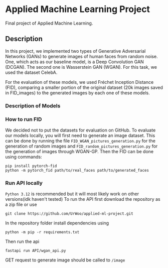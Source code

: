 # Applied Machine Learning Project
Final project of Applied Machine Learning.

## Description
In this project, we implemented two types of Generative Adversarial Networks (GANs) to generate images of human faces from random noise. One, which acts as our baseline model, is a Deep Convolution GAN (DCGAN). The second one is Wasserstein GAN (WGAN). For this task, we used the dataset CelebA. 

For the evaluation of these models, we used Fréchet Inception Distance (FID), comparing a smaller portion of the original dataset (20k images saved in FID_images) to the generated images by each one of these models.  

### Description of Models

### How to run FID
We decided not to put the datasets for evaluation on GitHub. To evaluate our models locally, you will first need to generate an image dataset. This can be done by running the file `FID_WGAN_pictures_generation.py` for the generation of random images and `FID_random_pictures_generation.py` for the generation of images through WGAN-GP. Then the FID can be done using commands:
```
pip install pytorch-fid
python -m pytorch_fid path/to/real_faces path/to/generated_faces
```

### Run API locally
`Python 3.12` is recommended but it will most likely work on other versions(idk haven't tested)
To run the API first download the repository as a zip file or use 
```
git clone https://github.com/UrWoo/applied-ml-project.git
```
In the repository folder install dependencies using
```
python -m pip -r requirements.txt
```
Then run the api
```
fastapi run API/wgan_api.py
```

GET request to generate image should be called to `/image`
